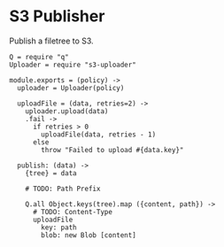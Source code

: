 S3 Publisher
============

Publish a filetree to S3.

    Q = require "q"
    Uploader = require "s3-uploader"

    module.exports = (policy) ->
      uploader = Uploader(policy)

      uploadFile = (data, retries=2) ->
        uploader.upload(data)
        .fail ->
          if retries > 0
            uploadFile(data, retries - 1)
          else
            throw "Failed to upload #{data.key}"

      publish: (data) ->
        {tree} = data

        # TODO: Path Prefix

        Q.all Object.keys(tree).map ({content, path}) ->
          # TODO: Content-Type
          uploadFile
            key: path
            blob: new Blob [content]
